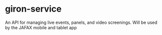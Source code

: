 # giron-service

An API for managing live events, panels, and video screenings. Will be used by the JAFAX mobile and tablet app
